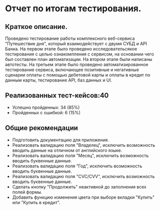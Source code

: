 # Отчет по итогам тестирования.

## Краткое описание.
Проведено тестирование работы комплексного веб-сервиса "Путешествие дня", который взаимодействует с двумя СУБД и API Банка. На первом этапе было проведено исследовательсякое тестирования с целью ознакомпления с сервисом, на основании чего был составлен план автоматизации. На втором этапе были написаны автотесты. На третьем этапе было проведено автоматизированное тестирование сервиса, включающее позитивные и негативные сценарии оплаты с помощью дебетовой карты и оплаты в кредит по данным карты, тестирование API, баз данных и UI.

## Реализованных тест-кейсов:40 

* Успешно пройденных: 34 (85%)
* Пройденных с ошибкой: 6 (15%)

## Общие рекомендации
* Подготовить документацию для приложения.
* Реализовать валидацию поля "Владелец", исключить возможность вводить данные на отличном от английского языке.
* Реализовать валидацию поля "Месяц", исключить возможность вводить буквенные данные.
* Реализовать валидацию поля "Год", исключить возможность вводить буквенные данные.
* Реализовать валидацию поля "CVC/CVV", исключить возможность вводить буквенные данные.
* Сделать кнопку "Продолжить" неактивной до заполнения всех полей формы.
* Добавить функцию изменения цвета при выборе вкладки "Купить" или "Купить в кредит".
